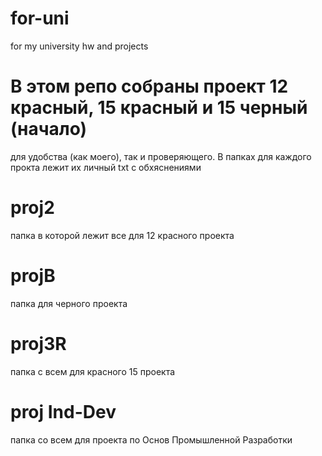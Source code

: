 # for-uni
for my university hw and projects


# В этом репо собраны проект 12 красный, 15 красный и 15 черный (начало)
для удобства (как моего), так и проверяющего. В папках для каждого прокта лежит их личный txt с обхяснениями

# proj2
папка в которой лежит все для 12 красного проекта

# projB
папка для черного проекта

# proj3R
папка с всем для красного 15 проекта

# proj Ind-Dev
папка со всем для проекта по Основ Промышленной Разработки
